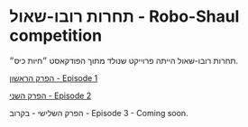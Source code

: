 # תחרות רובו-שאול - Robo-Shaul competition

תחרות רובו-שאול הייתה פרוייקט שנולד מתוך הפודקאסט ״חיות כיס״.

[הפרק הראשון - Episode 1](https://omny.fm/shows/hayot-kiss/257)

[הפרק השני - Episode 2](https://omny.fm/shows/hayot-kiss/258)

הפרק השלישי - בקרוב - Episode 3 - Coming soon.